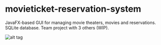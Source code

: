 # movieticket-reservation-system
JavaFX-based GUI for managing movie theaters, movies and reservations. SQLite database. Team project with 3 others (WIP).


![alt tag](http://i.imgur.com/cQYUe4Y.png)
